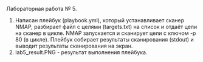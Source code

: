 Лабораторная работа № 5.

1. Написан плейбук (playbook.yml), который устанавливает сканер NMAP, разбирает файл с целями (targets.txt) на список и отдаёт цели на сканер в цикле. NMAP запускается и сканирует цели с ключом -p 80 (в цикле).
Плейбук собирает результаты сканирования (stdout) и выводит результаты сканирования на экран.
2. lab5_result.PNG - результат выполнения плейбука.

